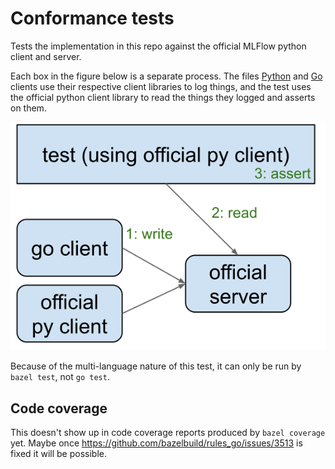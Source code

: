 # Conformance tests

Tests the implementation in this repo against the official MLFlow python client and server.

Each box in the figure below is a separate process. The files [Python](main.py) and
[Go](main.go) clients use their respective client libraries to log things, and the test
uses the official python client library to read the things they logged and asserts on them.

![test architecture](fig.svg)

Because of the multi-language nature of this test, it can only be run by `bazel test`, not
`go test`.

## Code coverage

This doesn't show up in code coverage reports produced by `bazel coverage` yet.
Maybe once https://github.com/bazelbuild/rules_go/issues/3513 is fixed it will
be possible.
